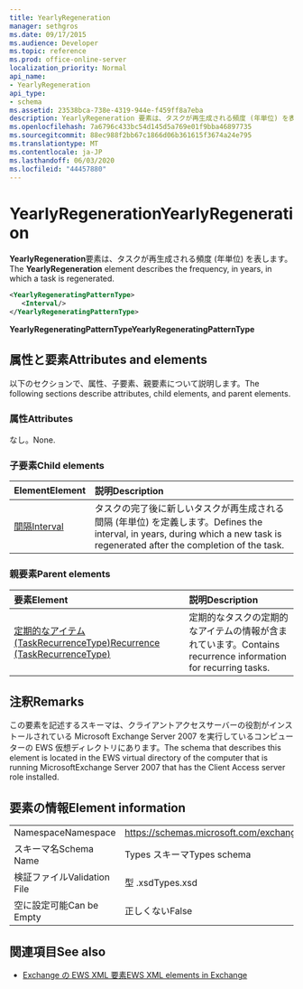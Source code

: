 ```yaml
---
title: YearlyRegeneration
manager: sethgros
ms.date: 09/17/2015
ms.audience: Developer
ms.topic: reference
ms.prod: office-online-server
localization_priority: Normal
api_name:
- YearlyRegeneration
api_type:
- schema
ms.assetid: 23538bca-738e-4319-944e-f459ff8a7eba
description: YearlyRegeneration 要素は、タスクが再生成される頻度 (年単位) を表します。
ms.openlocfilehash: 7a6796c433bc54d145d5a769e01f9bba46897735
ms.sourcegitcommit: 88ec988f2bb67c1866d06b361615f3674a24e795
ms.translationtype: MT
ms.contentlocale: ja-JP
ms.lasthandoff: 06/03/2020
ms.locfileid: "44457880"
---
```

# <a name="yearlyregeneration"></a><span data-ttu-id="50163-103">YearlyRegeneration</span><span class="sxs-lookup"><span data-stu-id="50163-103">YearlyRegeneration</span></span>

<span data-ttu-id="50163-104">**YearlyRegeneration**要素は、タスクが再生成される頻度 (年単位) を表します。</span><span class="sxs-lookup"><span data-stu-id="50163-104">The **YearlyRegeneration** element describes the frequency, in years, in which a task is regenerated.</span></span> 
  
```xml
<YearlyRegeneratingPatternType>
   <Interval/>
</YearlyRegeneratingPatternType>
```

<span data-ttu-id="50163-105">**YearlyRegeneratingPatternType**</span><span class="sxs-lookup"><span data-stu-id="50163-105">**YearlyRegeneratingPatternType**</span></span>

## <a name="attributes-and-elements"></a><span data-ttu-id="50163-106">属性と要素</span><span class="sxs-lookup"><span data-stu-id="50163-106">Attributes and elements</span></span>

<span data-ttu-id="50163-107">以下のセクションで、属性、子要素、親要素について説明します。</span><span class="sxs-lookup"><span data-stu-id="50163-107">The following sections describe attributes, child elements, and parent elements.</span></span>
  
### <a name="attributes"></a><span data-ttu-id="50163-108">属性</span><span class="sxs-lookup"><span data-stu-id="50163-108">Attributes</span></span>

<span data-ttu-id="50163-109">なし。</span><span class="sxs-lookup"><span data-stu-id="50163-109">None.</span></span>
  
### <a name="child-elements"></a><span data-ttu-id="50163-110">子要素</span><span class="sxs-lookup"><span data-stu-id="50163-110">Child elements</span></span>

|<span data-ttu-id="50163-111">**Element**</span><span class="sxs-lookup"><span data-stu-id="50163-111">**Element**</span></span>|<span data-ttu-id="50163-112">**説明**</span><span class="sxs-lookup"><span data-stu-id="50163-112">**Description**</span></span>|
|:-----|:-----|
|[<span data-ttu-id="50163-113">間隔</span><span class="sxs-lookup"><span data-stu-id="50163-113">Interval</span></span>](interval.md) <br/> |<span data-ttu-id="50163-114">タスクの完了後に新しいタスクが再生成される間隔 (年単位) を定義します。</span><span class="sxs-lookup"><span data-stu-id="50163-114">Defines the interval, in years, during which a new task is regenerated after the completion of the task.</span></span>  <br/> |
   
### <a name="parent-elements"></a><span data-ttu-id="50163-115">親要素</span><span class="sxs-lookup"><span data-stu-id="50163-115">Parent elements</span></span>

|<span data-ttu-id="50163-116">**要素**</span><span class="sxs-lookup"><span data-stu-id="50163-116">**Element**</span></span>|<span data-ttu-id="50163-117">**説明**</span><span class="sxs-lookup"><span data-stu-id="50163-117">**Description**</span></span>|
|:-----|:-----|
|[<span data-ttu-id="50163-118">定期的なアイテム (TaskRecurrenceType)</span><span class="sxs-lookup"><span data-stu-id="50163-118">Recurrence (TaskRecurrenceType)</span></span>](recurrence-taskrecurrencetype.md) <br/> |<span data-ttu-id="50163-119">定期的なタスクの定期的なアイテムの情報が含まれています。</span><span class="sxs-lookup"><span data-stu-id="50163-119">Contains recurrence information for recurring tasks.</span></span>  <br/> |
   
## <a name="remarks"></a><span data-ttu-id="50163-120">注釈</span><span class="sxs-lookup"><span data-stu-id="50163-120">Remarks</span></span>

<span data-ttu-id="50163-121">この要素を記述するスキーマは、クライアントアクセスサーバーの役割がインストールされている Microsoft Exchange Server 2007 を実行しているコンピューターの EWS 仮想ディレクトリにあります。</span><span class="sxs-lookup"><span data-stu-id="50163-121">The schema that describes this element is located in the EWS virtual directory of the computer that is running MicrosoftExchange Server 2007 that has the Client Access server role installed.</span></span> 
  
## <a name="element-information"></a><span data-ttu-id="50163-122">要素の情報</span><span class="sxs-lookup"><span data-stu-id="50163-122">Element information</span></span>

|||
|:-----|:-----|
|<span data-ttu-id="50163-123">Namespace</span><span class="sxs-lookup"><span data-stu-id="50163-123">Namespace</span></span>  <br/> |https://schemas.microsoft.com/exchange/services/2006/types  <br/> |
|<span data-ttu-id="50163-124">スキーマ名</span><span class="sxs-lookup"><span data-stu-id="50163-124">Schema Name</span></span>  <br/> |<span data-ttu-id="50163-125">Types スキーマ</span><span class="sxs-lookup"><span data-stu-id="50163-125">Types schema</span></span>  <br/> |
|<span data-ttu-id="50163-126">検証ファイル</span><span class="sxs-lookup"><span data-stu-id="50163-126">Validation File</span></span>  <br/> |<span data-ttu-id="50163-127">型 .xsd</span><span class="sxs-lookup"><span data-stu-id="50163-127">Types.xsd</span></span>  <br/> |
|<span data-ttu-id="50163-128">空に設定可能</span><span class="sxs-lookup"><span data-stu-id="50163-128">Can be Empty</span></span>  <br/> |<span data-ttu-id="50163-129">正しくない</span><span class="sxs-lookup"><span data-stu-id="50163-129">False</span></span>  <br/> |
   
## <a name="see-also"></a><span data-ttu-id="50163-130">関連項目</span><span class="sxs-lookup"><span data-stu-id="50163-130">See also</span></span>

- [<span data-ttu-id="50163-131">Exchange の EWS XML 要素</span><span class="sxs-lookup"><span data-stu-id="50163-131">EWS XML elements in Exchange</span></span>](ews-xml-elements-in-exchange.md)

